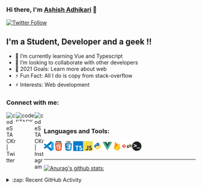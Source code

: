 ### Hi there, I'm [Ashish Adhikari][twitter] 👋

[![Twitter Follow](https://img.shields.io/twitter/follow/AahhSheesh?color=1DA1F2&logo=twitter&style=for-the-badge)](https://twitter.com/intent/follow?original_referer=https%3A%2F%2Fgithub.com%2FAahhSheesh&screen_name=AahhSheesh)

## I'm a Student, Developer and a geek !!

- 🌱 I’m currently learning Vue and Typescript
- 👯 I’m looking to collaborate with other developers
- 🥅 2021 Goals: Learn more about web
- ⚡ Fun Fact: All I do is copy from stack-overflow
- ⚡ Interests: Web development


### Connect with me:

[<img align="left" alt="codeSTACKr | Twitter" width="25px" src="https://cdn.jsdelivr.net/npm/simple-icons@v3/icons/twitter.svg" />][twitter]
[<img align="left" alt="codeSTACKr | LinkedIn" width="50px" height="25px" src="https://github.com/melanieshi0120/melanieshi0120/blob/master/linkedin.ico" />][linkedin]
[<img align="left" alt="codeSTACKr | Instagram" width="25px" src="https://cdn.jsdelivr.net/npm/simple-icons@v3/icons/instagram.svg" />][instagram]

<br />

### Languages and Tools:

<img align="left" alt="Visual Studio Code" width="26px" src="https://raw.githubusercontent.com/github/explore/80688e429a7d4ef2fca1e82350fe8e3517d3494d/topics/visual-studio-code/visual-studio-code.png" />
<img align="left" alt="HTML5" width="26px" src="https://raw.githubusercontent.com/github/explore/80688e429a7d4ef2fca1e82350fe8e3517d3494d/topics/html/html.png" />
<img align="left" alt="CSS3" width="26px" src="https://raw.githubusercontent.com/github/explore/80688e429a7d4ef2fca1e82350fe8e3517d3494d/topics/css/css.png" />
<img align="left" alt="Typescript" width="26px" src="https://raw.githubusercontent.com/github/explore/80688e429a7d4ef2fca1e82350fe8e3517d3494d/topics/typescript/typescript.png" />
<img align="left" alt="Javascript" width="26px" src="https://raw.githubusercontent.com/github/explore/80688e429a7d4ef2fca1e82350fe8e3517d3494d/topics/javascript/javascript.png" />
<img align="left" alt="Python" width="26px" src="https://raw.githubusercontent.com/github/explore/80688e429a7d4ef2fca1e82350fe8e3517d3494d/topics/python/python.png" />
<img align="left" alt="vue" width="26px" src="https://raw.githubusercontent.com/github/explore/80688e429a7d4ef2fca1e82350fe8e3517d3494d/topics/vue/vue.png" />
<img align="left" alt="MongoDB" width="26px" src="https://raw.githubusercontent.com/github/explore/80688e429a7d4ef2fca1e82350fe8e3517d3494d/topics/firebase/firebase.png" />
<img align="left" alt="Git" width="26px" src="https://raw.githubusercontent.com/github/explore/80688e429a7d4ef2fca1e82350fe8e3517d3494d/topics/git/git.png" />
<img align="left" alt="Terminal" width="26px" src="https://raw.githubusercontent.com/github/explore/80688e429a7d4ef2fca1e82350fe8e3517d3494d/topics/terminal/terminal.png" />
<br />
<br />

---
[![Anurag's github stats](https://github-readme-stats.vercel.app/api?username=AbstractX11)](https://github.com/AbstractX11/github-readme-stats);
<details>
  <summary>:zap: Recent GitHub Activity</summary>

### Check my latest repos
1. 🎉 Created onRent -[Ashish-Adhikari/on-rent](https://github.com/AbstractX11/onrent)
2. 🎉 Created Music Player -[Ashish-Adhikari/music-player](https://github.com/AbstractX11/Music-player)
<br/>
<br/>

<!--START_SECTION:activity-->
### Check out my student's work too<br/>
1. 🎉 Created MemeTinder - Swipe for humour in [Abhinav-Bhattarai/meme-tinder](https://github.com/Abhinav-Bhattarai/MemeTinder.git)
2. 🎉 Created Binary-Diary - SocialMedia webapp in [Abhinav-Bhattarai/binary-diary](https://github.com/Abhinav-Bhattarai/Binary-Diary.git)
3. 🎉 Created E-commerce website in [Abhinav-Bhattarai/E-commerce](https://github.com/Abhinav-Bhattarai/Ecommerce.git)
4. 🎉 Created Randoms: Omegle Clone in [Abhinav-Bhattarai/Randoms](https://github.com/Abhinav-Bhattarai/Randoms.git)
<!--END_SECTION:activity-->


</details>
<!-- 
<details>
  <summary>:zap: GitHub Stats</summary>

  <!-- <img align="left" alt="codeSTACKr's GitHub Stats" src="https://github-readme-stats.codestackr.vercel.app/api?username=codeSTACKr&show_icons=true&hide_border=true" /> -->
<!-- </details>  -->

<!-- [website]: https://codeSTACKr.com -->
[twitter]: https://twitter.com/AahhSheesh
[instagram]: https://www.instagram.com/ashish_adhikari33/
[linkedin]: https://www.linkedin.com/in/abhinav-bhattarai-1632a5200/
